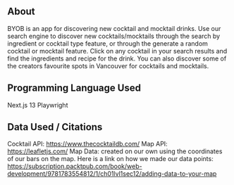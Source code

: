 ## About

BYOB is an app for discovering new cocktail and mocktail drinks. Use our search engine to discover new cocktails/mocktails through the search by ingredient or cocktail type feature, or through the generate a random cocktail or mocktail feature. Click on any cocktail in your search results and find the ingredients and recipe for the drink. You can also discover some of the creators favourite spots in Vancouver for cocktails and mocktails.

## Programming Language Used

Next.js 13
Playwright

## Data Used / Citations

Cocktail API: https://www.thecocktaildb.com/
Map API: https://leafletjs.com/
Map Data: created on our own using the coordinates of our bars on the map. 
Here is a link on how we made our data points:
https://subscription.packtpub.com/book/web-development/9781783554812/1/ch01lvl1sec12/adding-data-to-your-map